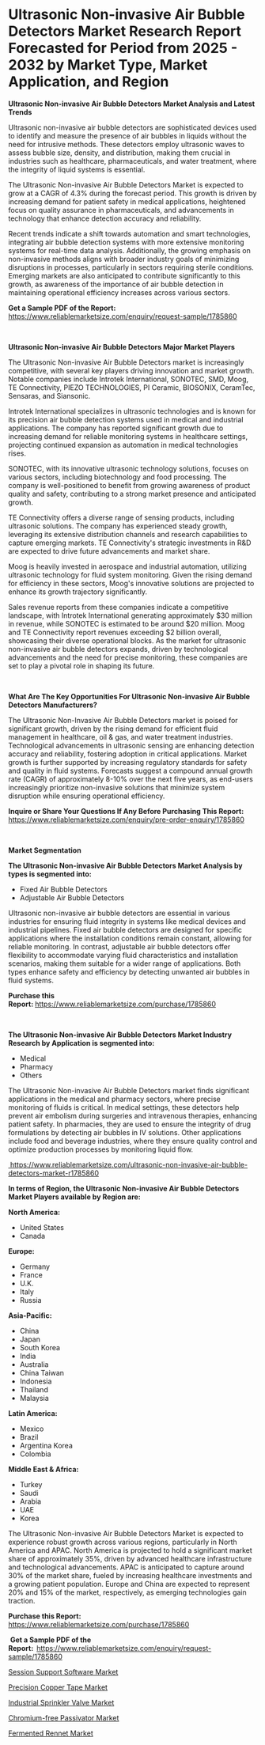 <p><h1>Ultrasonic Non-invasive Air Bubble Detectors Market Research Report Forecasted for Period from 2025 -  2032 by Market Type, Market Application, and Region</h1></p><p><strong>Ultrasonic Non-invasive Air Bubble Detectors Market Analysis and Latest Trends</strong></p>
<p><p>Ultrasonic non-invasive air bubble detectors are sophisticated devices used to identify and measure the presence of air bubbles in liquids without the need for intrusive methods. These detectors employ ultrasonic waves to assess bubble size, density, and distribution, making them crucial in industries such as healthcare, pharmaceuticals, and water treatment, where the integrity of liquid systems is essential.</p><p>The Ultrasonic Non-invasive Air Bubble Detectors Market is expected to grow at a CAGR of 4.3% during the forecast period. This growth is driven by increasing demand for patient safety in medical applications, heightened focus on quality assurance in pharmaceuticals, and advancements in technology that enhance detection accuracy and reliability. </p><p>Recent trends indicate a shift towards automation and smart technologies, integrating air bubble detection systems with more extensive monitoring systems for real-time data analysis. Additionally, the growing emphasis on non-invasive methods aligns with broader industry goals of minimizing disruptions in processes, particularly in sectors requiring sterile conditions. Emerging markets are also anticipated to contribute significantly to this growth, as awareness of the importance of air bubble detection in maintaining operational efficiency increases across various sectors.</p></p>
<p><strong>Get a Sample PDF of the Report:&nbsp;</strong> <a href="https://www.reliablemarketsize.com/enquiry/request-sample/1785860?utm_campaign=2008&utm_medium=2&utm_source=Github&utm_content=ia&utm_term=25032025&utm_id=ultrasonic-non-invasive-air-bubble-detectors">https://www.reliablemarketsize.com/enquiry/request-sample/1785860</a></p>
<p>&nbsp;</p>
<p><strong>Ultrasonic Non-invasive Air Bubble Detectors Major Market Players</strong></p>
<p><p>The Ultrasonic Non-invasive Air Bubble Detectors market is increasingly competitive, with several key players driving innovation and market growth. Notable companies include Introtek International, SONOTEC, SMD, Moog, TE Connectivity, PIEZO TECHNOLOGIES, PI Ceramic, BIOSONIX, CeramTec, Sensaras, and Siansonic.</p><p>Introtek International specializes in ultrasonic technologies and is known for its precision air bubble detection systems used in medical and industrial applications. The company has reported significant growth due to increasing demand for reliable monitoring systems in healthcare settings, projecting continued expansion as automation in medical technologies rises.</p><p>SONOTEC, with its innovative ultrasonic technology solutions, focuses on various sectors, including biotechnology and food processing. The company is well-positioned to benefit from growing awareness of product quality and safety, contributing to a strong market presence and anticipated growth.</p><p>TE Connectivity offers a diverse range of sensing products, including ultrasonic solutions. The company has experienced steady growth, leveraging its extensive distribution channels and research capabilities to capture emerging markets. TE Connectivity's strategic investments in R&D are expected to drive future advancements and market share.</p><p>Moog is heavily invested in aerospace and industrial automation, utilizing ultrasonic technology for fluid system monitoring. Given the rising demand for efficiency in these sectors, Moog's innovative solutions are projected to enhance its growth trajectory significantly.</p><p>Sales revenue reports from these companies indicate a competitive landscape, with Introtek International generating approximately $30 million in revenue, while SONOTEC is estimated to be around $20 million. Moog and TE Connectivity report revenues exceeding $2 billion overall, showcasing their diverse operational blocks. As the market for ultrasonic non-invasive air bubble detectors expands, driven by technological advancements and the need for precise monitoring, these companies are set to play a pivotal role in shaping its future.</p></p>
<p>&nbsp;</p>
<p><strong>What Are The Key Opportunities For Ultrasonic Non-invasive Air Bubble Detectors Manufacturers?</strong></p>
<p><p>The Ultrasonic Non-Invasive Air Bubble Detectors market is poised for significant growth, driven by the rising demand for efficient fluid management in healthcare, oil & gas, and water treatment industries. Technological advancements in ultrasonic sensing are enhancing detection accuracy and reliability, fostering adoption in critical applications. Market growth is further supported by increasing regulatory standards for safety and quality in fluid systems. Forecasts suggest a compound annual growth rate (CAGR) of approximately 8-10% over the next five years, as end-users increasingly prioritize non-invasive solutions that minimize system disruption while ensuring operational efficiency.</p></p>
<p><strong>Inquire or Share Your Questions If Any Before Purchasing This Report:</strong> <a href="https://www.reliablemarketsize.com/enquiry/pre-order-enquiry/1785860?utm_campaign=2008&utm_medium=2&utm_source=Github&utm_content=ia&utm_term=25032025&utm_id=ultrasonic-non-invasive-air-bubble-detectors">https://www.reliablemarketsize.com/enquiry/pre-order-enquiry/1785860</a></p>
<p>&nbsp;</p>
<p><strong>Market Segmentation</strong></p>
<p><strong>The Ultrasonic Non-invasive Air Bubble Detectors Market Analysis by types is segmented into:</strong></p>
<p><ul><li>Fixed Air Bubble Detectors</li><li>Adjustable Air Bubble Detectors</li></ul></p>
<p><p>Ultrasonic non-invasive air bubble detectors are essential in various industries for ensuring fluid integrity in systems like medical devices and industrial pipelines. Fixed air bubble detectors are designed for specific applications where the installation conditions remain constant, allowing for reliable monitoring. In contrast, adjustable air bubble detectors offer flexibility to accommodate varying fluid characteristics and installation scenarios, making them suitable for a wider range of applications. Both types enhance safety and efficiency by detecting unwanted air bubbles in fluid systems.</p></p>
<p><strong>Purchase this Report:&nbsp;</strong><a href="https://www.reliablemarketsize.com/purchase/1785860?utm_campaign=2008&utm_medium=2&utm_source=Github&utm_content=ia&utm_term=25032025&utm_id=ultrasonic-non-invasive-air-bubble-detectors">https://www.reliablemarketsize.com/purchase/1785860</a></p>
<p>&nbsp;</p>
<p><strong>The Ultrasonic Non-invasive Air Bubble Detectors Market Industry Research by Application is segmented into:</strong></p>
<p><ul><li>Medical</li><li>Pharmacy</li><li>Others</li></ul></p>
<p><p>The Ultrasonic Non-invasive Air Bubble Detectors market finds significant applications in the medical and pharmacy sectors, where precise monitoring of fluids is critical. In medical settings, these detectors help prevent air embolism during surgeries and intravenous therapies, enhancing patient safety. In pharmacies, they are used to ensure the integrity of drug formulations by detecting air bubbles in IV solutions. Other applications include food and beverage industries, where they ensure quality control and optimize production processes by monitoring liquid flow.</p></p>
<p><a href="https://www.reliablemarketsize.com/ultrasonic-non-invasive-air-bubble-detectors-market-r1785860?utm_campaign=2008&utm_medium=2&utm_source=Github&utm_content=ia&utm_term=25032025&utm_id=ultrasonic-non-invasive-air-bubble-detectors">&nbsp;https://www.reliablemarketsize.com/ultrasonic-non-invasive-air-bubble-detectors-market-r1785860</a></p>
<p><strong>In terms of Region, the Ultrasonic Non-invasive Air Bubble Detectors Market Players available by Region are:</strong></p>
<p>
    <p> <strong> North America: </strong>
        <ul>
            <li>United States</li>
            <li>Canada</li>
        </ul>
        </p> 
    <p> <strong> Europe: </strong>
        <ul>
            <li>Germany</li>
            <li>France</li>
            <li>U.K.</li>
            <li>Italy</li>
            <li>Russia</li>
        </ul>
        </p> 
    <p> <strong> Asia-Pacific: </strong>
        <ul>
            <li>China</li>
            <li>Japan</li>
            <li>South Korea</li>
            <li>India</li>
            <li>Australia</li>
            <li>China Taiwan</li>
            <li>Indonesia</li>
            <li>Thailand</li>
            <li>Malaysia</li>
        </ul>
        </p> 
    <p> <strong> Latin America: </strong>
        <ul>
            <li>Mexico</li>
            <li>Brazil</li>
            <li>Argentina Korea</li>
            <li>Colombia</li>
        </ul>
        </p> 
    <p> <strong> Middle East & Africa: </strong>
        <ul>
            <li>Turkey</li>
            <li>Saudi</li>
            <li>Arabia</li>
            <li>UAE</li>
            <li>Korea</li>
        </ul>
    </p>
    </p>
<p><p>The Ultrasonic Non-invasive Air Bubble Detectors Market is expected to experience robust growth across various regions, particularly in North America and APAC. North America is projected to hold a significant market share of approximately 35%, driven by advanced healthcare infrastructure and technological advancements. APAC is anticipated to capture around 30% of the market share, fueled by increasing healthcare investments and a growing patient population. Europe and China are expected to represent 20% and 15% of the market, respectively, as emerging technologies gain traction.</p></p>
<p><strong>Purchase this Report: </strong><a href="https://www.reliablemarketsize.com/purchase/1785860?utm_campaign=2008&utm_medium=2&utm_source=Github&utm_content=ia&utm_term=25032025&utm_id=ultrasonic-non-invasive-air-bubble-detectors">https://www.reliablemarketsize.com/purchase/1785860</a></p>
<p>&nbsp;<strong>Get a Sample PDF of the Report:&nbsp;&nbsp;</strong><a href="https://www.reliablemarketsize.com/enquiry/request-sample/1785860?utm_campaign=2008&utm_medium=2&utm_source=Github&utm_content=ia&utm_term=25032025&utm_id=ultrasonic-non-invasive-air-bubble-detectors">https://www.reliablemarketsize.com/enquiry/request-sample/1785860</a></p>
<p><strong></strong></p>
<p><p><a href="https://github.com/yardemuongz5/Market-Research-Report-List-1/blob/main/session-support-software-market.md?utm_campaign=2008&utm_medium=2&utm_source=Github&utm_content=ia&utm_term=25032025&utm_id=ultrasonic-non-invasive-air-bubble-detectors">Session Support Software Market</a></p><p><a href="https://github.com/rempemelon5k/Market-Research-Report-List-1/blob/main/precision-copper-tape-market.md?utm_campaign=2008&utm_medium=2&utm_source=Github&utm_content=ia&utm_term=25032025&utm_id=ultrasonic-non-invasive-air-bubble-detectors">Precision Copper Tape Market</a></p><p><a href="https://github.com/balbajagatr1/Market-Research-Report-List-1/blob/main/industrial-sprinkler-valve-market.md?utm_campaign=2008&utm_medium=2&utm_source=Github&utm_content=ia&utm_term=25032025&utm_id=ultrasonic-non-invasive-air-bubble-detectors">Industrial Sprinkler Valve Market</a></p><p><a href="https://github.com/ftnlewins/Market-Research-Report-List-1/blob/main/chromium-free-passivator-market.md?utm_campaign=2008&utm_medium=2&utm_source=Github&utm_content=ia&utm_term=25032025&utm_id=ultrasonic-non-invasive-air-bubble-detectors">Chromium-free Passivator Market</a></p><p><a href="https://github.com/idranalexie/Market-Research-Report-List-1/blob/main/fermented-rennet-market.md?utm_campaign=2008&utm_medium=2&utm_source=Github&utm_content=ia&utm_term=25032025&utm_id=ultrasonic-non-invasive-air-bubble-detectors">Fermented Rennet Market</a></p></p>